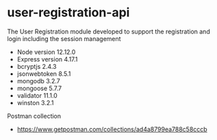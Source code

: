 # user-registration-api
 The User Registration module developed to support the registration and login including the session management

+ Node version 12.12.0
+ Express version 4.17.1
+ bcryptjs 2.4.3
+ jsonwebtoken 8.5.1
+ mongodb 3.2.7 
+ mongoose 5.7.7
+ validator 11.1.0
+ winston 3.2.1

Postman collection
+ https://www.getpostman.com/collections/ad4a8799ea788c58cccb
